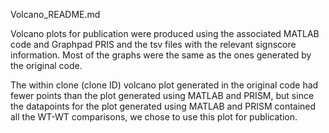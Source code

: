 Volcano_README.md

Volcano plots for publication were produced using the associated MATLAB code and Graphpad
PRIS and the tsv files with the relevant signscore information. Most of the graphs were 
the same as the ones generated by the original code. 

The within clone (clone ID) volcano plot generated in the original code had fewer points
than the plot generated using MATLAB and PRISM, but since the datapoints for the plot 
generated using MATLAB and PRISM contained all the WT-WT comparisons, we chose to use
this plot for publication.